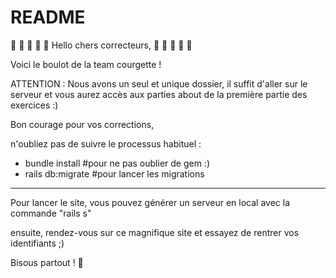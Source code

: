 # README

💛 💚 💙 💜 🖤 Hello chers correcteurs, 💛 💚 💙 💜 🖤


Voici le boulot de la team courgette !

ATTENTION : Nous avons un seul et unique dossier, il suffit d'aller sur le serveur et vous aurez accès aux parties about de la première partie des exercices :) 

Bon courage pour vos corrections,

n'oubliez pas de suivre le processus habituel : 
- bundle install #pour ne pas oublier de gem :)
- rails db:migrate #pour lancer les migrations

--------------------------------------------------------------

Pour lancer le site, vous pouvez générer un serveur en local avec la commande "rails s"

ensuite, rendez-vous sur ce magnifique site et essayez de rentrer vos identifiants ;) 

Bisous partout !  🙊

